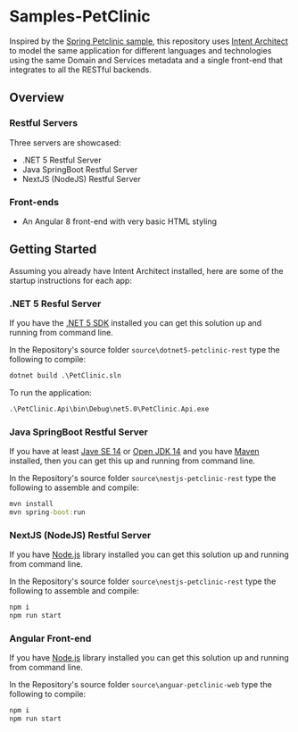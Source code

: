 # Samples-PetClinic
Inspired by the [Spring Petclinic sample](https://projects.spring.io/spring-petclinic/), this repository uses [Intent Architect](https://intentarchitect.com) to model the same application for different languages and technologies using the same Domain and Services metadata and a single front-end that integrates to all the RESTful backends.

## Overview

### Restful Servers
Three servers are showcased:
 - .NET 5 Restful Server
 - Java SpringBoot Restful Server
 - NextJS (NodeJS) Restful Server

### Front-ends
 - An Angular 8 front-end with very basic HTML styling

## Getting Started

Assuming you already have Intent Architect installed, here are some of the startup instructions for each app:

### .NET 5 Resful Server

If you have the [.NET 5 SDK](https://dotnet.microsoft.com/download/dotnet/5.0) installed you can get this solution up and running from command line.

In the Repository's source folder `source\dotnet5-petclinic-rest` type the following to compile:
```cmd
dotnet build .\PetClinic.sln
```

To run the application:
```cmd
.\PetClinic.Api\bin\Debug\net5.0\PetClinic.Api.exe
```

### Java SpringBoot Restful Server

If you have at least [Jave SE 14](https://www.oracle.com/za/java/technologies/javase/jdk14-archive-downloads.html) or [Open JDK 14](https://jdk.java.net/java-se-ri/14) and you have [Maven](https://maven.apache.org/install.html) installed, then you can get this up and running from command line.

In the Repository's source folder `source\nestjs-petclinic-rest` type the following to assemble and compile:
```cmd
mvn install
mvn spring-boot:run
```

### NextJS (NodeJS) Restful Server

If you have [Node.js](https://nodejs.org/en/) library installed you can get this solution up and running from command line.

In the Repository's source folder `source\nestjs-petclinic-rest` type the following to assemble and compile:
```cmd
npm i
npm run start
```

### Angular Front-end

If you have [Node.js](https://nodejs.org/en/) library installed you can get this solution up and running from command line.

In the Repository's source folder `source\anguar-petclinic-web` type the following to compile:
```cmd
npm i
npm run start
```

